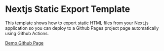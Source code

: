 <!-- @format -->

# Nextjs Static Export Template

This template shows how to export static HTML files from your Next.js
application so you can deploy to a Github Pages project page automatically using
Github Actions.

[Demo Github Page](https://greeffer.com/nextjs-static-export-template/)
